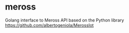 # meross
Golang interface to Meross API based on the Python library https://github.com/albertogeniola/MerossIot
